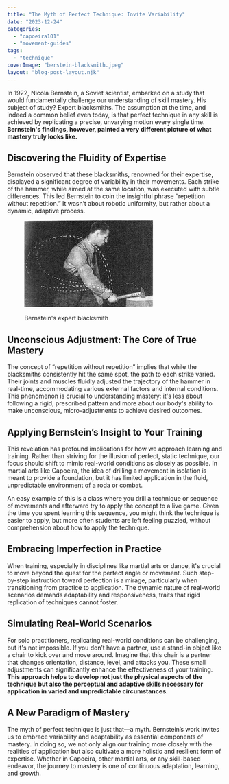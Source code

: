 ```yaml
---
title: "The Myth of Perfect Technique: Invite Variability"
date: "2023-12-24"
categories: 
  - "capoeira101"
  - "movement-guides"
tags: 
  - "technique"
coverImage: "berstein-blacksmith.jpeg"
layout: "blog-post-layout.njk"
---
```


In 1922, Nicola Bernstein, a Soviet scientist, embarked on a study that would fundamentally challenge our understanding of skill mastery. His subject of study? Expert blacksmiths. The assumption at the time, and indeed a common belief even today, is that perfect technique in any skill is achieved by replicating a precise, unvarying motion every single time. **Bernstein's findings, however, painted a very different picture of what mastery truly looks like.**

## **Discovering the Fluidity of Expertise**

Bernstein observed that these blacksmiths, renowned for their expertise, displayed a significant degree of variability in their movements. Each strike of the hammer, while aimed at the same location, was executed with subtle differences. This led Bernstein to coin the insightful phrase “repetition without repetition.” It wasn’t about robotic uniformity, but rather about a dynamic, adaptive process.

<figure>

[![](images/berstein-blacksmith-300x202.jpeg)](https://dendearts.com/wp-content/uploads/2023/12/berstein-blacksmith.jpeg)

<figcaption>

Bernstein's expert blacksmith

</figcaption>

</figure>

## **Unconscious Adjustment: The Core of True Mastery**

The concept of “repetition without repetition” implies that while the blacksmiths consistently hit the same spot, the path to each strike varied. Their joints and muscles fluidly adjusted the trajectory of the hammer in real-time, accommodating various external factors and internal conditions. This phenomenon is crucial to understanding mastery: it's less about following a rigid, prescribed pattern and more about our body's ability to make unconscious, micro-adjustments to achieve desired outcomes.

## **Applying Bernstein’s Insight to Your Training**

This revelation has profound implications for how we approach learning and training. Rather than striving for the illusion of perfect, static technique, our focus should shift to mimic real-world conditions as closely as possible. In martial arts like Capoeira, the idea of drilling a movement in isolation is meant to provide a foundation, but it has limited application in the fluid, unpredictable environment of a roda or combat.

An easy example of this is a class where you drill a technique or sequence of movements and afterward try to apply the concept to a live game. Given the time you spent learning this sequence, you might think the technique is easier to apply, but more often students are left feeling puzzled, without comprehension about how to apply the technique.

## **Embracing Imperfection in Practice**

When training, especially in disciplines like martial arts or dance, it's crucial to move beyond the quest for the perfect angle or movement. Such step-by-step instruction toward perfection is a mirage, particularly when transitioning from practice to application. The dynamic nature of real-world scenarios demands adaptability and responsiveness, traits that rigid replication of techniques cannot foster.

## **Simulating Real-World Scenarios**

For solo practitioners, replicating real-world conditions can be challenging, but it's not impossible. If you don’t have a partner, use a stand-in object like a chair to kick over and move around. Imagine that this chair is a partner that changes orientation, distance, level, and attacks you. These small adjustments can significantly enhance the effectiveness of your training. **This approach helps to develop not just the physical aspects of the technique but also the perceptual and adaptive skills necessary for application in varied and unpredictable circumstances**.

## **A New Paradigm of Mastery**

The myth of perfect technique is just that—a myth. Bernstein’s work invites us to embrace variability and adaptability as essential components of mastery. In doing so, we not only align our training more closely with the realities of application but also cultivate a more holistic and resilient form of expertise. Whether in Capoeira, other martial arts, or any skill-based endeavor, the journey to mastery is one of continuous adaptation, learning, and growth.
